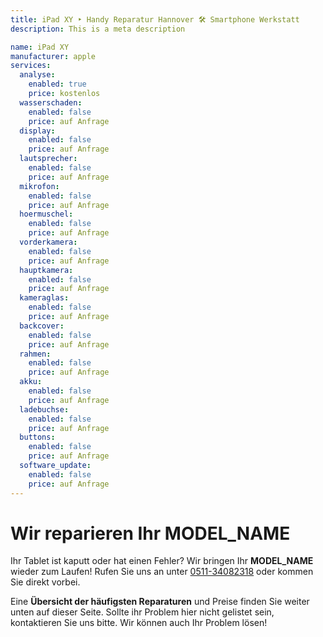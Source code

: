 ```yaml
---
title: iPad XY ‣ Handy Reparatur Hannover 🛠️ Smartphone Werkstatt
description: This is a meta description

name: iPad XY
manufacturer: apple
services:
  analyse:
    enabled: true
    price: kostenlos
  wasserschaden:
    enabled: false
    price: auf Anfrage
  display:
    enabled: false
    price: auf Anfrage
  lautsprecher:
    enabled: false
    price: auf Anfrage
  mikrofon:
    enabled: false
    price: auf Anfrage
  hoermuschel:
    enabled: false
    price: auf Anfrage
  vorderkamera:
    enabled: false
    price: auf Anfrage
  hauptkamera:
    enabled: false
    price: auf Anfrage
  kameraglas:
    enabled: false
    price: auf Anfrage
  backcover:
    enabled: false
    price: auf Anfrage
  rahmen:
    enabled: false
    price: auf Anfrage
  akku:
    enabled: false
    price: auf Anfrage
  ladebuchse:
    enabled: false
    price: auf Anfrage
  buttons:
    enabled: false
    price: auf Anfrage
  software_update:
    enabled: false
    price: auf Anfrage
---
```


# Wir reparieren Ihr MODEL_NAME

Ihr Tablet ist kaputt oder hat einen Fehler? Wir bringen Ihr **MODEL_NAME** wieder zum Laufen!
Rufen Sie uns an unter [0511-34082318](tel:051134082318) oder kommen Sie direkt vorbei.

Eine **Übersicht der häufigsten Reparaturen** und Preise finden Sie weiter unten auf dieser Seite. Sollte ihr Problem hier nicht gelistet sein, kontaktieren Sie uns bitte. Wir können auch Ihr Problem lösen!
